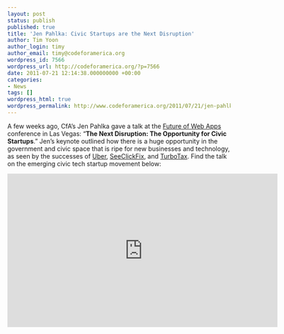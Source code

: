 ```yaml
---
layout: post
status: publish
published: true
title: 'Jen Pahlka: Civic Startups are the Next Disruption'
author: Tim Yoon
author_login: timy
author_email: timy@codeforamerica.org
wordpress_id: 7566
wordpress_url: http://codeforamerica.org/?p=7566
date: 2011-07-21 12:14:38.000000000 +00:00
categories:
- News
tags: []
wordpress_html: true
wordpress_permalink: http://www.codeforamerica.org/2011/07/21/jen-pahlka-on-the-next-disruption-civic-startups/
---
```


<p>A few weeks ago, CfA’s Jen Pahlka gave a talk at the <a href="http://futureofwebapps.com/">Future of Web Apps</a> conference in Las Vegas: “<strong>The Next Disruption: The Opportunity for Civic Startups</strong>.” Jen’s keynote outlined how there is a huge opportunity in the government and civic space that is  ripe for new businesses and technology, as seen by the successes of <a href="http://uber.com">Uber</a>, <a href="http://seeclickfix.com">SeeClickFix</a>, and <a href="http://turbotax.com">TurboTax</a>. Find the talk on the emerging civic tech startup movement below:</p>
<p><iframe frameborder="0" height="347" src="http://player.vimeo.com/video/26353030?title=0&amp;byline=0&amp;portrait=0&amp;color=7FCDFE" width="610"></iframe></p>
